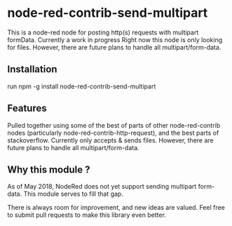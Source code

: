# node-red-contrib-send-multipart
This is a node-red node for posting http(s) requests with multipart formData. Currently a work in progress
Right now this node is only looking for files. However, there are future plans to handle all multipart/form-data.

## Installation
run npm -g install node-red-contrib-send-multipart

<!-- [![npm package](https://nodei.co/npm/node-red-contrib-http-request.png?downloads=true&downloadRank=true&stars=true)](https://nodei.co/npm/node-red-contrib-http-request/) -->

## Features
Pulled together using some of the best of parts of other node-red-contrib nodes (particularly node-red-contrib-http-request), and the best parts of stackoverflow.
Currently only accepts & sends files. However, there are future plans to handle all multipart/form-data. 

## Why this module ?
As of May 2018, NodeRed does not yet support sending multipart form-data.  This module serves to fill that gap.

There is always room for improvement, and new ideas are valued.  Feel free to submit pull requests to make this library even better.
